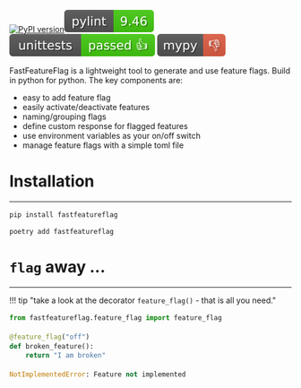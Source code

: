 [![PyPI version](https://badge.fury.io/py/fastfeatureflag.svg)](https://badge.fury.io/py/fastfeatureflag)![pylint_badge](docs/badges/pylint.svg) ![unittest_badge](docs/badges/unittests.svg) ![mypy](docs/badges/mypy.svg)

FastFeatureFlag is a lightweight tool to generate and use feature flags. Build in python for python. The key components are:

- easy to add feature flag
- easily activate/deactivate features
- naming/grouping flags
- define custom response for flagged features
- use environment variables as your on/off switch
- manage feature flags with a simple toml file

# Installation
---

```console
pip install fastfeatureflag
```

```console
poetry add fastfeatureflag
```

# `flag` away ...
---

!!! tip "take a look at the decorator `feature_flag()` - that is all you need."

```python title="fast feature flags"
from fastfeatureflag.feature_flag import feature_flag

@feature_flag("off")
def broken_feature():
    return "I am broken"

NotImplementedError: Feature not implemented
```
